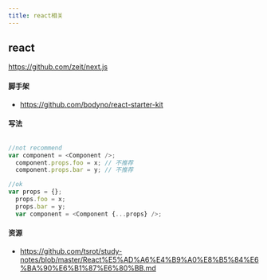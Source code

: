 ```yaml
---
title: react相关
---
```


## react

https://github.com/zeit/next.js

#### 脚手架
- https://github.com/bodyno/react-starter-kit


#### 写法
```javascript

//not recommend
var component = <Component />;
  component.props.foo = x; // 不推荐
  component.props.bar = y; // 不推荐

//ok
var props = {};
  props.foo = x;
  props.bar = y;
  var component = <Component {...props} />;

```


#### 资源
- https://github.com/tsrot/study-notes/blob/master/React%E5%AD%A6%E4%B9%A0%E8%B5%84%E6%BA%90%E6%B1%87%E6%80%BB.md
